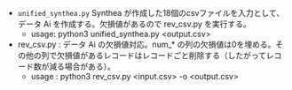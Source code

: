 - `unified_synthea.py` Synthea が作成した18個のcsvファイルを入力として、データ Ai を作成する。欠損値があるので rev_csv.py を実行する。
  - usage: python3 unified_synthea.py <output.csv>
- rev_csv.py : データ Ai の欠損値対応。num_* の列の欠損値は0を埋める。その他の列で欠損値があるレコードはレコードごと削除する（したがってレコード数が減る場合がある）。
  - usage : python3 rev_csv.py <input.csv> -o <output.csv> 
